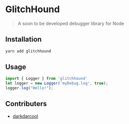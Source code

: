 # GlitchHound

> A soon to be developed debugger library for Node

## Installation

```sh
yarn add glitchhound
```

## Usage

```js
import { Logger } from 'glitchhound'
let logger = new Logger('myDebug.log', true);
logger.log("Hello!");
```

## Contributers

- [darkdarcool](https://github.com/darkdarcool)

